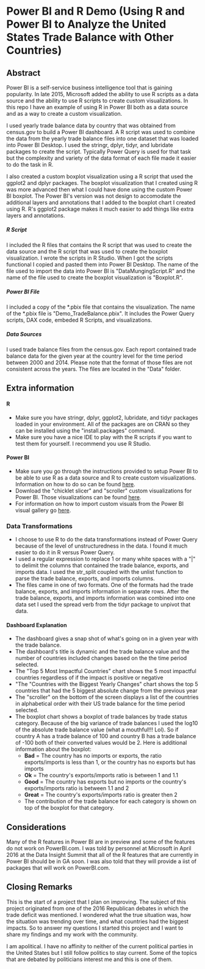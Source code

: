 # Power BI and R Demo (Using R and Power BI to Analyze the United States Trade Balance with Other Countries)


## Abstract
Power BI is a self-service business intelligence tool that is gaining popularity. In late 2015, Microsoft added the ability to use R scripts as a data source and the ability to use R scripts to create custom visualizations. In this repo I have an example of using R in Power BI both as a data source and as a way to create a custom visualization.

I used yearly trade balance data by country that was obtained from census.gov to build a Power BI dashboard. A R script was used to combine the data from the yearly trade balance files into one dataset that was loaded into Power BI Desktop. I used the stringr, dplyr, tidyr, and lubridate packages to create the script. Typically Power Query is used for that task but the complexity and variety of the data format of each file made it easier to do the task in R.

I also created a custom boxplot visualization using a R script that used the ggplot2 and dplyr packages. The boxplot visualization that I created using R was more advanced then what I could have done using the custom Power BI boxplot. The Power BI's version was not design to accomodate the additional layers and annotations that I added to the boxplot chart I created using R. R's ggplot2 package makes it much easier to add things like extra layers and annotations.

##### R Script
I included the R files that contains the R script that was used to create the data source and the R script that was used to create the boxplot visualization. I wrote the scripts in R Studio. When I got the scripts functional I copied and pasted them into Power BI Desktop. The name of the file used to import the data into Power BI is "DataMungingScript.R" and the name of the file used to create the boxplot visualization is "Boxplot.R".

##### Power BI File
I included a copy of the *.pbix file that contains the visualization. The name of the *.pbix file is "Demo_TradeBalance.pbix". It includes the Power Query scripts, DAX code, embeded R Scripts, and visualizations. 

##### Data Sources
I used trade balance files from the census.gov. Each report contained trade balance data for the given year at the country level for the time period between 2000 and 2014. Please note that the format of those files are not consistent across the years. The files are located in the "Data" folder.


## Extra information

#### R
- Make sure you have stringr, dplyr, ggplot2, lubridate, and tidyr packages loaded in your environment. All of the packages are on CRAN so they can be installed using the "install.packages" command.
- Make sure you have a nice IDE to play with the R scripts if you want to test them for yourself. I recommend you use R Studio.

#### Power BI
- Make sure you go through the instructions provided to setup Power BI to be able to use R as a data source and R to create custom visualizations. Information on how to do so can be found [here](https://powerbi.microsoft.com/en-us/documentation/powerbi-desktop-r-visuals/).
- Download the "chicklet slicer" and "scroller" custom visualizations for Power BI. Those visualizations can be found [here](https://app.powerbi.com/visuals/).
- For information on how to import custom visuals from the Power BI visual gallery go [here](https://app.powerbi.com/visuals/info#use).

### Data Transformations
- I choose to use R to do the data transformations instead of Power Query because of the level of unstructuredness in the data. I found it much easier to do it in R versus Power Query.
- I used a regular expression to replace 1 or many white spaces with a "|" to delimit the columns that contained the trade balance, exports, and imports data. I used the str_split coupled with the unlist function to parse the trade balance, exports, and imports columns.
- The files came in one of two formats. One of the formats had the trade balance, exports, and imports information in separate rows. After the trade balance, exports, and imports information was combined into one data set I used the spread verb from the tidyr package to unpivot that data.
#### Dashboard Explanation
- The dashboard gives a snap shot of what's going on in a given year with the trade balance.
- The dashboard's title is dynamic and the trade balance value and the number of countries included changes based on the the time period selected.
- The "Top 5 Most Impactful Countries" chart shows the 5 most impactful countries regardless of if the impact is positive or negative
- "The "Countries with the Biggest Yearly Changes" chart shows the top 5 countries that had the 5 biggest absolute change from the previous year
- The "scroller" on the bottom of the screen displays a list of the countries in alphabetical order with their US trade balance for the time period selected.
- The boxplot chart shows a boxplot of trade balances by trade status category. Because of the big variance of trade balances I used the log10 of the absolute trade balance value (what a mouthful!!! Lol). So if country A has a trade balance of 100 and country B has a trade balance of -100 both of their converted values would be 2. Here is additional information about the boxplot:
  - **Bad** = The country has no imports or exports, the ratio exports/imports is less than 1, or the country has no exports but has imports
  - **Ok** = The country's exports/imports ratio is between 1 and 1.1
  - **Good** =  The country has exports but no imports or the country's exports/imports ratio is between 1.1 and 2
  - **Great** = The country's exports/imports ratio is greater then 2
  - The contribution of the trade balance for each category is shown on top of the boxplot for that category.

## Considerations
Many of the R features in Power BI are in preview and some of the features do not work on PowerBI.com. I was told by personnel at Microsoft in April 2016 at the Data Insight Summit that all of the R features that are currently in Power BI should be in GA soon. I was also told that they will provide a iist of packages that will work on PowerBI.com.

## Closing Remarks
This is the start of a project that I plan on improving. The subject of this project originated from one of the 2016 Republican debates in which the trade deficit was mentioned. I wondered what the true situation was, how the situation was trending over time, and what countries had the biggest impacts. So to answer my questions I started this project and I want to share my findings and my work with the community. 

I am apolitical. I have no affinity to neither of the current political parties in the United States but I still follow politics to stay current. Some of the topics that are debated by politicians interest me and this is one of them.
